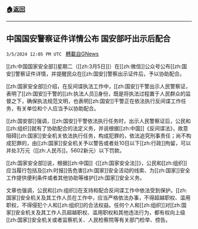 ###  [:house:返回](README.md)
---


## 中国国安警察证件详情公布 国安部吁出示后配合
`3/5/2024 12:05 PM UTC ` [轉載自GNews](https://gnews.org/articles/2367038)

[[zh:中国国家安全部]]星期二（[[zh:3月5日]]）在[[zh:微信]]公众号公布[[zh:国安]]警察证件详情，并提醒民众在[[zh:国安]]警察出示证件后，予以协助配合。

[[zh:国家安全部]]介绍，在反间谍执法工作中，[[zh:国安]]干警出示人民警察证，表明了[[zh:国安]]干警的[[zh:执法人员]]身份，既是将执法过程置于人民群众的监督之下，确保执法规范文明，也表明[[zh:国安]]干警正在依法执行反间谍工作任务，有关单位和个人应当予以协助配合。

[[zh:国安部]]强调，[[zh:国安]]干警依法执行任务时，出示人民警察证后，公民和[[zh:组织]]就有了协助配合的法定义务，并说根据[[zh:中国]]《反间谍法》，故意阻碍[[zh:国家]]安全机关依法执行任务，构成犯罪的，依法追究刑事责任；尚不构成犯罪的，由[[zh:国家]]安全机关予以警告或者处10日以下[[zh:行政]]拘留，可以并处3万元（[[zh:人民币]]，5602新元）以下罚款。

[[zh:国家安全部]]说，根据[[zh:中国]]《[[zh:国家安全法]]》，公民和[[zh:组织]]应当履行包括及[[zh:时报]]告危害[[zh:国家]]安全活动的线索、为[[zh:国家]]安全工作提供便利条件或者其他协助等维护[[zh:国家]]安全义务。

文章也强调，公民和[[zh:组织]]在支持和配合反间谍工作中依法受到保护。[[zh:国家]]安全机关及其工作人员在工作中，应当严格依法办事，不得超越职权、滥用职权，不得侵犯个人和[[zh:组织]]的合法权益。任何个人和[[zh:组织]]对[[zh:国家]]安全机关及其工作人员超越职权、滥用职权和其他违法行为，都有权向上级[[zh:国家]]安全机关或者监察机关、人民检察院等有关部门检举、控告。
